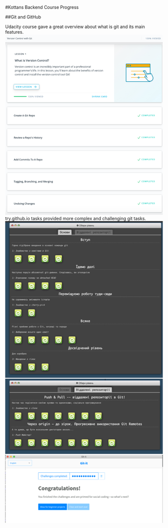 #Kottans Backend Course Progress

##Git and GitHub
 
 Udacity course gave a great overview about what is git and its main features.
 ![Udacity Course Progress](pics/1_git/Udacity_git_basics.png)
 try.github.io tasks provided more complex and challenging git tasks.
 ![Learningitbranching First Part Prgress](pics/1_git/learngitbranching_1.png)
 ![Learningitbranching Second Part Progress](pics/1_git/learngitbranching_2.png)
 ![Git-It Progress](pics/1_git/git-it.png)
